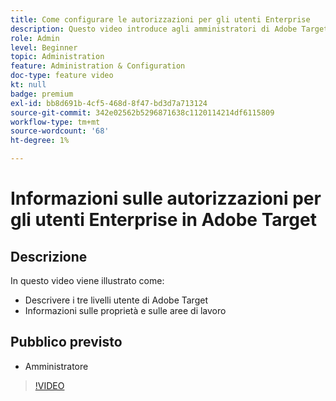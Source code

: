 ```yaml
---
title: Come configurare le autorizzazioni per gli utenti Enterprise
description: Questo video introduce agli amministratori di Adobe Target autorizzazioni per gli utenti, proprietà e aree di lavoro. Guarda questo video per scoprire i diversi livelli di utente e come utilizzare proprietà e aree di lavoro per controllare l’accesso degli utenti.
role: Admin
level: Beginner
topic: Administration
feature: Administration & Configuration
doc-type: feature video
kt: null
badge: premium
exl-id: bb8d691b-4cf5-468d-8f47-bd3d7a713124
source-git-commit: 342e02562b5296871638c1120114214df6115809
workflow-type: tm+mt
source-wordcount: '68'
ht-degree: 1%

---
```


# Informazioni sulle autorizzazioni per gli utenti Enterprise in Adobe Target

## Descrizione

In questo video viene illustrato come:

* Descrivere i tre livelli utente di Adobe Target
* Informazioni sulle proprietà e sulle aree di lavoro

## Pubblico previsto

* Amministratore

>[!VIDEO](https://video.tv.adobe.com/v/19042/?quality=12)
